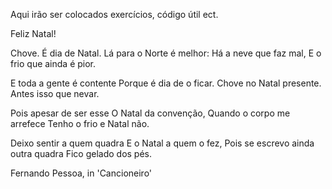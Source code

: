 Aqui irão ser colocados exercícios, código útil ect. 

Feliz Natal!

Chove. É dia de Natal.
Lá para o Norte é melhor:
Há a neve que faz mal,
E o frio que ainda é pior.

E toda a gente é contente
Porque é dia de o ficar.
Chove no Natal presente.
Antes isso que nevar.

Pois apesar de ser esse
O Natal da convenção,
Quando o corpo me arrefece
Tenho o frio e Natal não.

Deixo sentir a quem quadra
E o Natal a quem o fez,
Pois se escrevo ainda outra quadra
Fico gelado dos pés.

Fernando Pessoa, in 'Cancioneiro'
